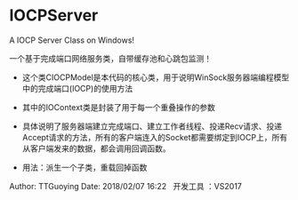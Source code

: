 # IOCPServer
A IOCP Server Class on Windows!

一个基于完成端口网络服务类，自带缓存池和心跳包监测！

* 这个类CIOCPModel是本代码的核心类，用于说明WinSock服务器端编程模型中的完成端口(IOCP)的使用方法

* 其中的IOContext类是封装了用于每一个重叠操作的参数

* 具体说明了服务器端建立完成端口、建立工作者线程、投递Recv请求、投递Accept请求的方法，所有的客户端连入的Socket都需要绑定到IOCP上，所有从客户端发来的数据，都会调用回调函数。

* 用法：派生一个子类，重载回掉函数

Author: TTGuoying
Date: 2018/02/07 16:22
 
开发工具 ：VS2017
